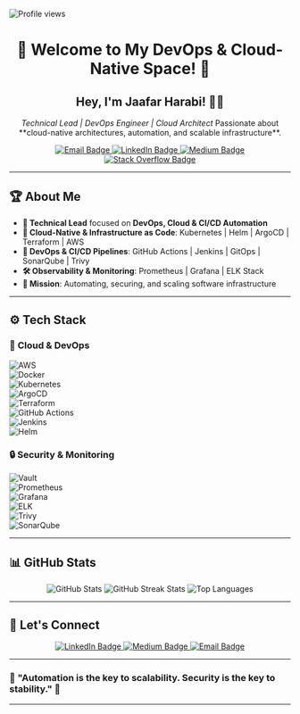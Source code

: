 <p align="left">
  <img src="https://komarev.com/ghpvc/?username=jaafar-harabi&label=Profile%20views&color=0e75b6&style=flat" alt="Profile views"/>
</p>

<h1 align="center">🚀 Welcome to My DevOps & Cloud-Native Space! 🚀</h1>

<h2 align="center">Hey, I'm <strong>Jaafar Harabi</strong>! 👨‍💻</h2>
<p align="center">
  <em>Technical Lead | DevOps Engineer | Cloud Architect</em>  
  Passionate about **cloud-native architectures, automation, and scalable infrastructure**.
</p>

<p align="center">
  <a href="mailto:hjaafar@daytruck.tn">
    <img src="https://img.shields.io/badge/Email-me-red?style=for-the-badge&logo=gmail" alt="Email Badge"/>
  </a>
  <a href="https://linkedin.com/in/jaafar-harabi" target="_blank">
    <img src="https://img.shields.io/badge/LinkedIn-connect-blue?style=for-the-badge&logo=linkedin" alt="LinkedIn Badge"/>
  </a>
  <a href="https://medium.com/@jaafar-harabi" target="_blank">
    <img src="https://img.shields.io/badge/Medium-read-%2312100E?style=for-the-badge&logo=medium&logoColor=white" alt="Medium Badge"/>
  </a>
  <a href="https://stackoverflow.com/users/21530922" target="_blank">
    <img src="https://img.shields.io/badge/Stackoverflow-ask-%23FE7A16?style=for-the-badge&logo=stack-overflow&logoColor=white" alt="Stack Overflow Badge"/>
  </a>
</p>

---

## 🏆 **About Me**
- **💼 Technical Lead** focused on **DevOps, Cloud & CI/CD Automation**  
- **🚀 Cloud-Native & Infrastructure as Code**: Kubernetes | Helm | ArgoCD | Terraform | AWS  
- **🔧 DevOps & CI/CD Pipelines**: GitHub Actions | Jenkins | GitOps | SonarQube | Trivy  
- **🛠️ Observability & Monitoring**: Prometheus | Grafana | ELK Stack  
- **🎯 Mission**: Automating, securing, and scaling software infrastructure  

---

## ⚙️ **Tech Stack**
### 🚀 **Cloud & DevOps**
![AWS](https://img.shields.io/badge/AWS-%23FF9900.svg?style=for-the-badge&logo=amazon-aws&logoColor=white)  
![Docker](https://img.shields.io/badge/Docker-%230db7ed.svg?style=for-the-badge&logo=docker&logoColor=white)  
![Kubernetes](https://img.shields.io/badge/Kubernetes-%23326ce5.svg?style=for-the-badge&logo=kubernetes&logoColor=white)  
![ArgoCD](https://img.shields.io/badge/ArgoCD-%23EB5E28.svg?style=for-the-badge&logo=argo&logoColor=white)  
![Terraform](https://img.shields.io/badge/Terraform-%235835CC.svg?style=for-the-badge&logo=terraform&logoColor=white)  
![GitHub Actions](https://img.shields.io/badge/GitHub%20Actions-%232671E5.svg?style=for-the-badge&logo=githubactions&logoColor=white)  
![Jenkins](https://img.shields.io/badge/Jenkins-%232C5263.svg?style=for-the-badge&logo=jenkins&logoColor=white)  
![Helm](https://img.shields.io/badge/Helm-%23007EC6.svg?style=for-the-badge&logo=helm&logoColor=white)  

### 🔒 **Security & Monitoring**
![Vault](https://img.shields.io/badge/HashiCorp%20Vault-%23000000.svg?style=for-the-badge&logo=vault&logoColor=white)  
![Prometheus](https://img.shields.io/badge/Prometheus-%23E6522C.svg?style=for-the-badge&logo=prometheus&logoColor=white)  
![Grafana](https://img.shields.io/badge/Grafana-%23F46800.svg?style=for-the-badge&logo=grafana&logoColor=white)  
![ELK](https://img.shields.io/badge/ELK-%23000000.svg?style=for-the-badge&logo=elastic-stack&logoColor=white)  
![Trivy](https://img.shields.io/badge/Trivy-%232E9AFE.svg?style=for-the-badge&logo=aqua&logoColor=white)  
![SonarQube](https://img.shields.io/badge/SonarQube-%232E9AFE.svg?style=for-the-badge&logo=sonarqube&logoColor=white)  

---

## 📊 **GitHub Stats**
<p align="center">
  <img src="https://github-readme-stats.vercel.app/api?username=jaafar-harabi&theme=dark&hide_border=false&include_all_commits=true&count_private=true" alt="GitHub Stats"/>
  <img src="https://github-readme-streak-stats.herokuapp.com/?user=jaafar-harabi&theme=dark&hide_border=false" alt="GitHub Streak Stats"/>
  <img src="https://github-readme-stats.vercel.app/api/top-langs/?username=jaafar-harabi&theme=dark&hide_border=false&include_all_commits=true&count_private=true&layout=compact" alt="Top Languages"/>
</p>



---

## 📢 **Let's Connect**
<p align="center">
  <a href="https://linkedin.com/in/jaafar-harabi" target="_blank">
    <img src="https://img.shields.io/badge/LinkedIn-connect-blue?style=for-the-badge&logo=linkedin" alt="LinkedIn Badge"/>
  </a>
  <a href="https://medium.com/@jaafar-harabi" target="_blank">
    <img src="https://img.shields.io/badge/Medium-read-%2312100E?style=for-the-badge&logo=medium&logoColor=white" alt="Medium Badge"/>
  </a>
  <a href="mailto:jaafar.harabi@gmail.com">
    <img src="https://img.shields.io/badge/Email-me-red?style=for-the-badge&logo=gmail" alt="Email Badge"/>
  </a>
</p>

---

### 🌟 **"Automation is the key to scalability. Security is the key to stability."** 🚀

---
